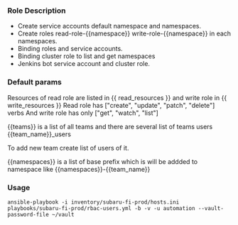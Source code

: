 ### Role Description

- Create service accounts default namespace and namespaces.
- Create roles read-role-{{namespace}} write-role-{{namespace}} in each namespaces.
- Binding roles and service accounts.
- Binding cluster role to list and get namespaces
- Jenkins bot service account and cluster role.

### Default params

Resources of read role are listed in {{ read_resources }} and write role in {{ write_resources }}
Read role has ["create", "update", "patch", "delete"] verbs
And write role has only ["get", "watch", "list"]

{{teams}} is a list of all teams and there are several list of teams users {{team_name}}_users 

To add new team create list of users of it.

{{namespaces}} is a list of base prefix which is will be addded to namespace like {{namespaces}}-{{team_name}}

### Usage

`ansible-playbook -i inventory/subaru-fi-prod/hosts.ini playbooks/subaru-fi-prod/rbac-users.yml -b -v -u automation --vault-password-file ~/vault`
